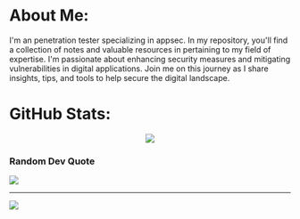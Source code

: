 # About Me:
I'm an penetration tester specializing in appsec. In my repository, you'll find a collection of notes and valuable resources in pertaining to my field of expertise. I'm passionate about enhancing security measures and mitigating vulnerabilities in digital applications. Join me on this journey as I share insights, tips, and tools to help secure the digital landscape.

# GitHub Stats:

<p align="center">
	<img src="https://github-readme-stats.vercel.app/api/top-langs/?username=s31frc3&theme=onedark&hide_border=false&include_all_commits=true&count_private=false&layout=compact"/>
</p>

### Random Dev Quote
![](https://quotes-github-readme.vercel.app/api?type=horizontal&theme=dark)

---
[![](https://visitcount.itsvg.in/api?id=s31frc3&icon=2&color=12)](https://visitcount.itsvg.in)

<!-- Proudly created with GPRM ( https://gprm.itsvg.in ) -->
